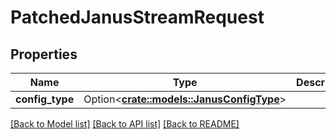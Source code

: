 # PatchedJanusStreamRequest

## Properties

Name | Type | Description | Notes
------------ | ------------- | ------------- | -------------
**config_type** | Option<[**crate::models::JanusConfigType**](JanusConfigType.md)> |  | [optional]

[[Back to Model list]](../README.md#documentation-for-models) [[Back to API list]](../README.md#documentation-for-api-endpoints) [[Back to README]](../README.md)


